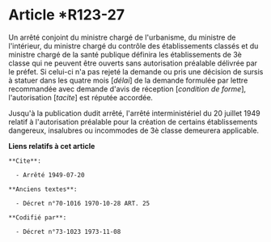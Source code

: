 # Article *R123-27

Un arrêté conjoint du ministre chargé de l'urbanisme, du ministre de l'intérieur, du ministre chargé du contrôle des
établissements classés et du ministre chargé de la santé publique définira les établissements de 3è classe qui ne peuvent
être ouverts sans autorisation préalable délivrée par le préfet. Si celui-ci n'a pas rejeté la demande ou pris une décision
de sursis à statuer dans les quatre mois [*délai*] de la demande formulée par lettre recommandée avec demande d'avis de
réception [*condition de forme*], l'autorisation [*tacite*] est réputée accordée.

Jusqu'à la publication dudit arrêté, l'arrêté interministériel du 20 juillet 1949 relatif à l'autorisation préalable pour la
création de certains établissements dangereux, insalubres ou incommodes de 3è classe demeurera applicable.

**Liens relatifs à cet article**

	**Cite**:

	  - Arrêté 1949-07-20

	**Anciens textes**:

	  - Décret n°70-1016 1970-10-28 ART. 25

	**Codifié par**:

	  - Décret n°73-1023 1973-11-08
